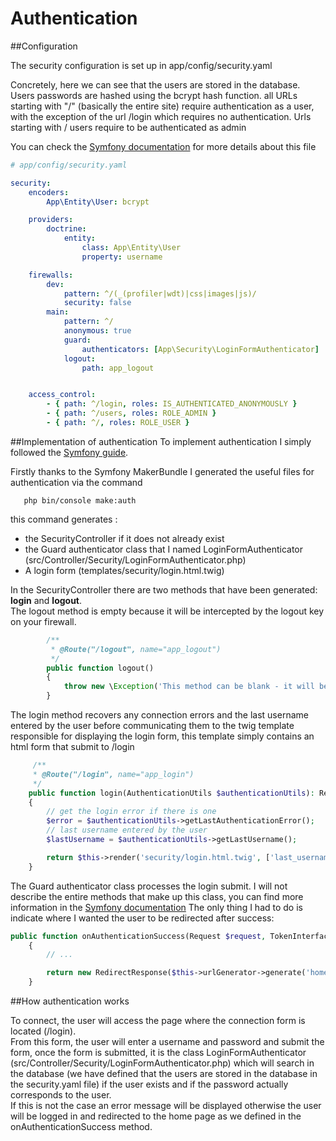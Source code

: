 Authentication
======================

##Configuration

The security configuration is set up in app/config/security.yaml


Concretely, here we can see that the users are stored in the database.
Users passwords are hashed using the bcrypt hash function.
all URLs starting with "/" (basically the entire site) require authentication as a user, with the exception of the url /login which requires no authentication.
Urls starting with / users require to be authenticated as admin

You can check the [Symfony documentation](https://symfony.com/doc/current/reference/configuration/security.html) for more details about this file

```yaml
# app/config/security.yaml

security:
    encoders:
        App\Entity\User: bcrypt

    providers:
        doctrine:
            entity:
                class: App\Entity\User
                property: username

    firewalls:
        dev:
            pattern: ^/(_(profiler|wdt)|css|images|js)/
            security: false
        main:
            pattern: ^/
            anonymous: true
            guard:
                authenticators: [App\Security\LoginFormAuthenticator]
            logout:
                path: app_logout


    access_control:
        - { path: ^/login, roles: IS_AUTHENTICATED_ANONYMOUSLY }
        - { path: ^/users, roles: ROLE_ADMIN }
        - { path: ^/, roles: ROLE_USER }
```

##Implementation of authentication
To implement authentication I simply followed the [Symfony guide](https://symfony.com/doc/current/security/form_login_setup.html).

Firstly thanks to the Symfony MakerBundle I generated the useful files for authentication via the command
```
   php bin/console make:auth
```

this command generates :
- the SecurityController if it does not already exist
- the Guard authenticator class that I named LoginFormAuthenticator (src/Controller/Security/LoginFormAuthenticator.php)
- A login form (templates/security/login.html.twig)


In the SecurityController there are two methods that have been generated: <b>login</b> and <b>logout</b>.<br/>
The logout method is empty because it will be intercepted by the logout key on your firewall.<br/>
```php
        /**
         * @Route("/logout", name="app_logout")
         */
        public function logout()
        {
            throw new \Exception('This method can be blank - it will be intercepted by the logout key on your firewall');
        }
```
The login method recovers any connection errors and the last username entered by the user before communicating them to the twig template responsible for displaying the login form, this template simply contains an html form that submit to /login

```php
     /**
     * @Route("/login", name="app_login")
     */
    public function login(AuthenticationUtils $authenticationUtils): Response
    {
        // get the login error if there is one
        $error = $authenticationUtils->getLastAuthenticationError();
        // last username entered by the user
        $lastUsername = $authenticationUtils->getLastUsername();

        return $this->render('security/login.html.twig', ['last_username' => $lastUsername, 'error' => $error]);
    }
```


The Guard authenticator class processes the login submit. 
I will not describe the entire methods that make up this class, you can find more information in the [Symfony documentation](https://symfony.com/doc/current/security/form_login_setup.html)
The only thing I had to do is indicate where I wanted the user to be redirected after success:
```php
public function onAuthenticationSuccess(Request $request, TokenInterface $token, $providerKey)
    {
        // ...

        return new RedirectResponse($this->urlGenerator->generate('homepage'));
    }
```

##How authentication works

To connect, the user will access the page where the connection form is located (/login).<br>
From this form, the user will enter a username and password and submit the form, once the form is submitted, it is the class LoginFormAuthenticator (src/Controller/Security/LoginFormAuthenticator.php)
which will search in the database (we have defined that the users are stored in the database in the security.yaml file) if the user exists and if the password actually corresponds to the user.<br>
If this is not the case an error message will be displayed otherwise the user will be logged in and redirected to the home page as we defined in the onAuthenticationSuccess method.